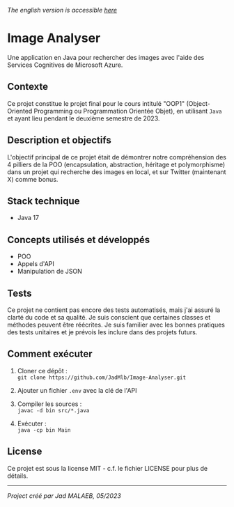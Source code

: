 *The english version is accessible [here](README.md)*

# Image Analyser

Une application en Java pour rechercher des images avec l'aide des Services Cognitives de Microsoft Azure.

## Contexte
Ce projet constitue le projet final pour le cours intitulé "OOP1" (Object-Oriented Programming ou Programmation Orientée Objet), en utilisant `Java` et ayant lieu pendant le deuxième semestre de 2023.

## Description et objectifs
L'objectif principal de ce projet était de démontrer notre compréhension des 4 pilliers de la POO (encapsulation, abstraction, héritage et polymorphisme) dans un projet qui recherche des images en local, et sur Twitter (maintenant X) comme bonus.

## Stack technique
- Java 17

## Concepts utilisés et développés
- POO
- Appels d'API
- Manipulation de JSON

## Tests
Ce projet ne contient pas encore des tests automatisés, mais j'ai assuré la clarté du code et sa qualité. Je suis conscient que certaines classes et méthodes peuvent être réécrites.
Je suis familier avec les bonnes pratiques des tests unitaires et je prévois les inclure dans des projets futurs.

## Comment exécuter
1. Cloner ce dépôt :  
   `git clone https://github.com/JadMlb/Image-Analyser.git`
   
1. Ajouter un fichier `.env` avec la clé de l'API

1. Compiler les sources :  
   `javac -d bin src/*.java`

1. Exécuter :  
   `java -cp bin Main`

## License
Ce projet est sous la license MIT - c.f. le fichier LICENSE pour plus de détails.

---

*Project créé par Jad MALAEB, 05/2023*
